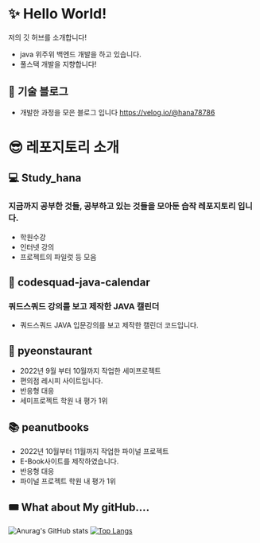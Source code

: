 # ✨ Hello World! 
 저의 깃 허브를 소개합니다!
 - java 위주위 백엔드 개발을 하고 있습니다.
 - 풀스택 개발을 지향합니다!
 
 ## 📑 기술 블로그
 - 개발한 과정을 모은 블로그 입니다 https://velog.io/@hana78786
 
# 😎 레포지토리 소개
## 💻 Study_hana
### 지금까지 공부한 것들, 공부하고 있는 것들을 모아둔 습작 레포지토리 입니다.
- 학원수강 
- 인터넷 강의
- 프로젝트의 파일럿 등 모음

## 📆 codesquad-java-calendar
### 쿼드스쿼드 강의를 보고 제작한 JAVA 캘린더
- 쿼드스쿼드 JAVA 입문강의를 보고 제작한 캘린더 코드입니다.
 
## 🍱 pyeonstaurant
- 2022년 9월 부터 10월까지 작업한 세미프로젝트
- 편의점 레시피 사이트입니다.
- 반응형 대응
- 세미프로젝트 학원 내 평가 1위

## 📚 peanutbooks
- 2022년 10월부터 11월까지 작업한 파이널 프로젝트
- E-Book사이트를 제작하였습니다.
- 반응형 대응
- 파이널 프로젝트 학원 내 평가 1위

## 🎟 What about My gitHub....
![Anurag's GitHub stats](https://github-readme-stats.vercel.app/api?username=hana78786&show_icons=true&theme=radical)
[![Top Langs](https://github-readme-stats.vercel.app/api/top-langs/?username=hana78786&layout=compact)](https://github.com/anuraghazra/github-readme-stats)

<!--
**hana78786/hana78786** is a ✨ _special_ ✨ repository because its `README.md` (this file) appears on your GitHub profile.

Here are some ideas to get you started:

- 🔭 I’m currently working on ...
- 🌱 I’m currently learning ...
- 👯 I’m looking to collaborate on ...
- 🤔 I’m looking for help with ...
- 💬 Ask me about ...
- 📫 How to reach me: ...
- 😄 Pronouns: ...
- ⚡ Fun fact: ...
-->
